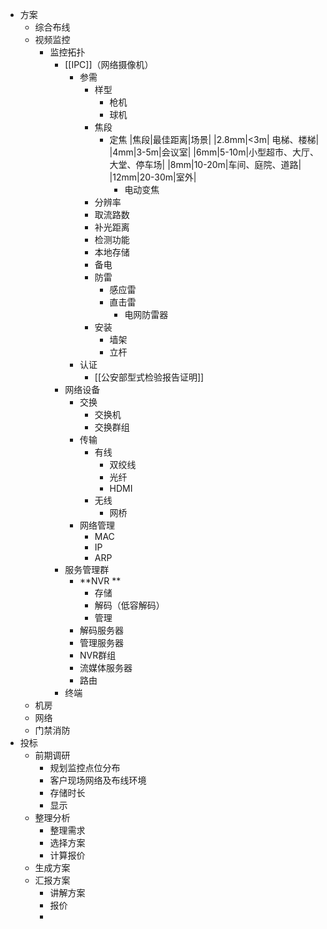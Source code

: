 - 方案
	- 综合布线
	- 视频监控
		- 监控拓扑
			- [[IPC]]（网络摄像机）
				- 参需
					- 样型
						- 枪机
						- 球机
					- 焦段
						- 定焦 
						  |焦段|最佳距离|场景|
						  |2.8mm|<3m| 电梯、楼梯|
						  |4mm|3-5m|会议室|
						  |6mm|5-10m|小型超市、大厅、大堂、停车场|
						  |8mm|10-20m|车间、庭院、道路|
						  |12mm|20-30m|室外|
							- 电动变焦
					- 分辨率
					- 取流路数
					- 补光距离
					- 检测功能
					- 本地存储
					- 备电
					- 防雷
						- 感应雷
						- 直击雷
							- 电网防雷器
					- 安装
						- 墙架
						- 立杆
				- 认证
					- [[公安部型式检验报告证明]]
			- 网络设备
				- 交换
					- 交换机
					- 交换群组
				- 传输
					- 有线
						- 双绞线
						- 光纤
						- HDMI
					- 无线
						- 网桥
				- 网络管理
					- MAC
					- IP
					- ARP
			- 服务管理群
				- **NVR **
					- 存储
					- 解码（低容解码）
					- 管理
				- 解码服务器
				- 管理服务器
				- NVR群组
				- 流媒体服务器
				- 路由
			- 终端
	- 机房
	- 网络
	- 门禁消防
- 投标
	- 前期调研
		- 规划监控点位分布
		- 客户现场网络及布线环境
		- 存储时长
		- 显示
	- 整理分析
		- 整理需求
		- 选择方案
		- 计算报价
	- 生成方案
	- 汇报方案
		- 讲解方案
		- 报价
		-